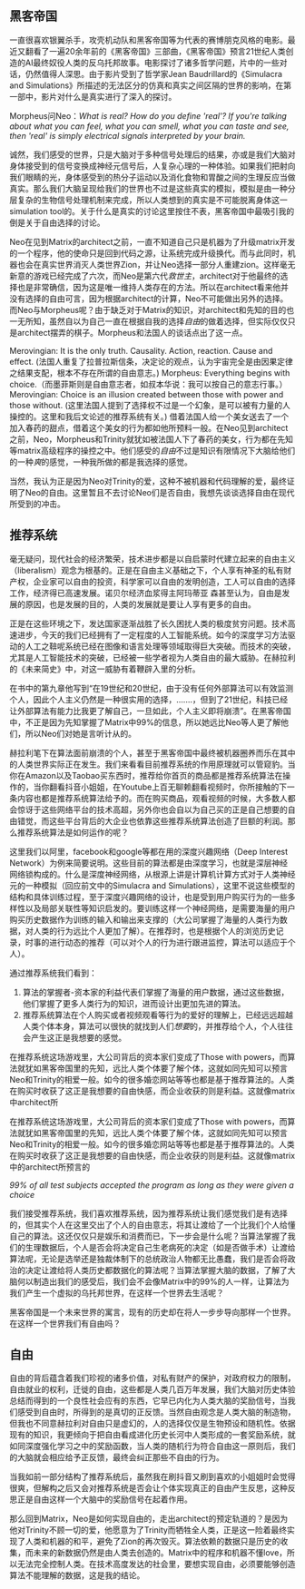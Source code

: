 ## 黑客帝国

一直很喜欢银翼杀手，攻壳机动队和黑客帝国等为代表的赛博朋克风格的电影。最近又翻看了一遍20余年前的《黑客帝国》三部曲，《黑客帝国》预言21世纪人类创造的AI最终奴役人类的反乌托邦故事。电影探讨了诸多哲学问题，片中的一些对话，仍然值得人深思。由于影片受到了哲学家Jean Baudrillard的《Simulacra and Simulations》所描述的无法区分的仿真和真实之间区隔的世界的影响，在第一部中，影片对什么是真实进行了深入的探讨。

Morpheus问Neo：*What is real? How do you define 'real'? If you're talking about what you can feel, what you can smell, what you can taste and see, then 'real' is simply electrical signals interpreted by your brain.*

诚然，我们感受的世界，只是大脑对于多种信号处理后的结果，亦或是我们大脑对身体接受到的信号变换成神经元信号后，人复杂心理的一种体验。如果我们把射向我们眼睛的光，身体感受到的热分子运动以及消化食物和胃酸之间的生理反应当做真实。那么我们大脑呈现给我们的世界也不过是这些真实的模拟，模拟是由一种分层复杂的生物信号处理机制来完成，所以人类想到的真实是不可能脱离身体这一simulation tool的。关于什么是真实的讨论这里按住不表，黑客帝国中最吸引我的倒是关于自由选择的讨论。

Neo在见到Matrix的architect之前，一直不知道自己只是机器为了升级matrix开发的一个程序，他的使命只是回到代码之源，让系统完成升级换代。而与此同时，机器也会在真实世界消灭人类世界Zion，并让Neo选择一部分人重建zion。这样毫无新意的游戏已经完成了六次，而Neo是第六代*救世主*，architect对于他最终的选择也是非常确信，因为这是唯一维持人类存在的方法。所以在architect看来他并没有选择的自由可言，因为根据architect的计算，Neo不可能做出另外的选择。而Neo与Morpheus呢？由于缺乏对于Matrix的知识，对architect和先知的目的也一无所知，虽然自以为自己一直在根据自我的选择*自由*的做着选择，但实际仅仅只是architect摆弄的棋子。Morpheus和法国人的谈话点出了这一点。

Merovingian: It is the only truth. Causality. Action, reaction. Cause and effect. (法国人重复了拉普拉斯信条，决定论的观点，认为宇宙完全是由因果定律之结果支配，根本不存在所谓的自由意志。)
Morpheus: Everything begins with choice.（而墨菲斯则是自由意志者，如叔本华说：我可以按自己的意志行事。）
Merovingian: Choice is an illusion created between those with power and those without. (这里法国人提到了选择权不过是一个幻象，是可以被有力量的人操控的。这里和我后文论述的推荐系统有关。)
借着法国人给一个美女送去了一个加入春药的甜点，借着这个美女的行为都如他所预料一般。在Neo见到architect之前，Neo，Morpheus和Trinity就犹如被法国人下了春药的美女，行为都在先知等matrix高级程序的操控之中。他们感受的*自由*不过是知识有限情况下大脑给他们的一种*爽*的感觉，一种我所做的都是我选择的感觉。

当然，我认为正是因为Neo对Trinity的爱，这种不被机器和代码理解的爱，最终证明了Neo的自由。这里暂且不去讨论Neo们是否自由，我想先谈谈选择自由在现代所受到的冲击。

## 推荐系统

毫无疑问，现代社会的经济繁荣，技术进步都是以自启蒙时代建立起来的自由主义（liberalism）观念为根基的。正是在自由主义基础之下，个人享有神圣的私有财产权，企业家可以自由的投资，科学家可以自由的发明创造，工人可以自由的选择工作，经济得已高速发展。诺贝尔经济血浆得主阿玛蒂亚 森甚至认为，自由是发展的原因，也是发展的目的，人类的发展就是要让人享有更多的自由。

正是在这些环境之下，发达国家逐渐战胜了长久困扰人类的极度贫穷问题。技术高速进步，今天的我们已经拥有了一定程度的人工智能系统。如今的深度学习方法驱动的人工之鞥呢系统已经在图像和语言处理等领域取得巨大突破。而技术的突破，尤其是人工智能技术的突破，已经被一些学者视为人类自由的最大威胁。在赫拉利的《未来简史》中，对这一威胁有着鞭辟入里的分析。

在书中的第九章他写到“在19世纪和20世纪，由于没有任何外部算法可以有效监测个人，因此个人主义仍然是一种很实用的选择，.......，但到了21世纪，科技已经让外部算法有能力比我更了解自己，一旦如此，个人主义即将崩溃”。在黑客帝国中，不正是因为先知掌握了Matrix中99%的信息，所以她远比Neo等人更了解他们，所以Neo们对她是言听计从的。

赫拉利笔下在算法面前崩溃的个人，甚至于黑客帝国中最终被机器圈养而乐在其中的人类世界实际正在发生。我们来看看目前推荐系统的作用原理就可以管窥豹。当你在Amazon以及Taobao买东西时，推荐给你首页的商品都是推荐系统算法在操作的，当你翻看抖音小姐姐，在Youtube上百无聊赖翻看视频时，你所接触的下一条内容也都是推荐系统算法给予的。而在购买商品，观看视频的时候，大多数人都会惊讶于这些网络平台的技术高超，另外你也会自以为自己买的正是自己想要的自由错觉，而这些平台背后的大企业也依靠这些推荐系统算法创造了巨额的利润。那么推荐系统算法是如何运作的呢？

这里我们以阿里，facebook和google等都在用的深度兴趣网络（Deep Interest Network）为例来简要说明。这些目前的算法都是由深度学习，也就是深层神经网络锁构成的。什么是深度神经网络，从根源上讲是计算机计算方式对于人类神经元的一种模拟（回应前文中的Simulacra and Simulations），这里不说这些模型的结构和具体训练过程，至于深度兴趣网络的设计，也是受到用户购买行为的一些多样性以及局部关联性等知识启发的。要训练这样一个神经网络，是需要海量的用户购买历史数据作为训练的输入和输出来支撑的（大公司掌握了海量的人类行为数据，对人类的行为远比个人更加了解）。在推荐时，也是根据个人的浏览历史记录，时事的进行动态的推荐（可以对个人的行为进行跟进监控，算法可以适应于个人）。

通过推荐系统我们看到：
1. 算法的掌握者-资本家的利益代表们掌握了海量的用户数据，通过这些数据，他们掌握了更多人类行为的知识，进而设计出更加先进的算法。
2. 推荐系统算法在个人购买或者视频观看等行为的爱好的理解上，已经远远超越人类个体本身，算法可以很快的就找到人们*想要*的，并推荐给个人，个人往往会产生这正是我想要的感觉。

在推荐系统这场游戏里，大公司背后的资本家们变成了Those with powers，而算法就犹如黑客帝国里的先知，远比人类个体要了解个体，这就如同先知可以预言Neo和Trinity的相爱一般。如今的很多婚恋网站等等也都是基于推荐算法的。人类在购买时收获了这正是我想要的自由快感，而企业收获的则是利益。这就像matrix中architect所

在推荐系统这场游戏里，大公司背后的资本家们变成了Those with powers，而算法就犹如黑客帝国里的先知，远比人类个体要了解个体，这就如同先知可以预言Neo和Trinity的相爱一般。如今的很多婚恋网站等等也都是基于推荐算法的。人类在购买时收获了这正是我想要的自由快感，而企业收获的则是利益。这就像matrix中的architect所预言的

*99% of all test subjects accepted the program as long as they were given a choice*

我们接受推荐系统，我们喜欢推荐系统，因为推荐系统让我们感觉我们是有选择的，但其实个人在这里交出了个人的自由意志，将其让渡给了一个比我们个人给懂自己的算法。这还仅仅只是娱乐和消费而已，下一步会是什么呢？当算法掌握了我们的生理数据后，个人是否会将决定自己生老病死的决定（如是否做手术）让渡给算法呢，无论是选举还是独裁体制下的总统政治人物都无比愚蠢，我们是否会将政治的决定让渡给将人类历史都数据化的算法呢？当算法掌握大脑的数据，了解了大脑何以制造出我们的感受后，我们会不会像Matrix中的99%的人一样，让算法为我们产生一个虚拟的乌托邦世界，在这样一个世界去生活呢？

黑客帝国是一个未来世界的寓言，现有的历史却在将人一步步导向那样一个世界。在这样一个世界我们有自由吗？

## 自由

自由的背后蕴含着我们珍视的诸多价值，对私有财产的保护，对政府权力的限制，自由就业的权利，迁徙的自由，这些都是人类几百万年发展，我们大脑对历史体验总结而得到的一个良性社会应有的东西，它早已内化为人类大脑的奖励信号，当我们感受到自由时，所得到的是真切的正反馈。当然自由观念是人类大脑的制造物，但我也不同意赫拉利对自由只是虚幻的，人的选择仅仅是生物预设和随机性。依据现有的知识，我更倾向于把自由看成进化历史长河中人类形成的一套奖励系统，就如同深度强化学习之中的奖励函数，当人类的随机行为符合自由这一原则后，我们的大脑就会相应给予正反馈，最终会纠正那些不自由的行为。

当我如前一部分结构了推荐系统后，虽然我在刷抖音又刷到喜欢的小姐姐时会觉得很爽，但解构之后又会对推荐系统是否会让个体实现真正的自由产生反思，这种反思正是自由这样一个大脑中的奖励信号在起着作用。

那么回到Matrix，Neo是如何实现自由的，走出architect的预定轨道的？是因为他对Trinity不顾一切的爱，他愿意为了Trinity而牺牲全人类，正是这一险着最终实现了人类和机器的和平，避免了Zion的再次毁灭。算法依赖的数据只是历史的收集，而未来的新数据仍然是由人类去创造的。Matrix中的程序和机器不懂love，所以无法完全控制人类。在技术高度发达的社会里，要想实现自由，必须要能够创造算法不能理解的数据，这是我的结论。

